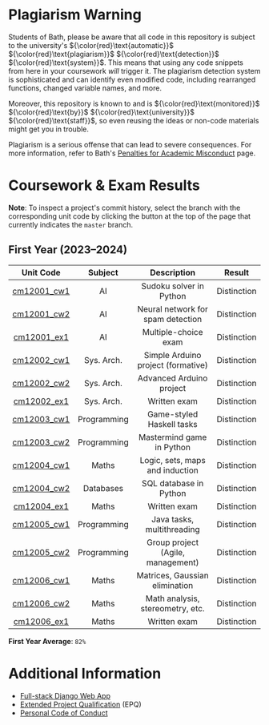 # Plagiarism Warning

Students of Bath, please be aware that all code in this repository is subject
to the university's ${\color{red}\text{automatic}}$
${\color{red}\text{plagiarism}}$ ${\color{red}\text{detection}}$
${\color{red}\text{system}}$. This means that using any code snippets from here
in your coursework *will* trigger it. The plagiarism detection system
is sophisticated and can identify even modified code, including rearranged
functions, changed variable names, and more.

Moreover, this repository is known to and is ${\color{red}\text{monitored}}$
${\color{red}\text{by}}$ ${\color{red}\text{university}}$
${\color{red}\text{staff}}$, so even reusing the ideas or non-code materials
might get you in trouble.

Plagiarism is a serious offense that can lead to severe consequences. For more
information, refer to Bath's [Penalties for Academic
Misconduct](https://www.bath.ac.uk/campaigns/academic-integrity-penalties-for-academic-misconduct/)
page.

# Coursework & Exam Results

**Note**: To inspect a project's commit history, select the branch with the
corresponding unit code by clicking the button at the top of the page that
currently indicates the `master` branch.

## First Year (2023–2024)

| Unit Code                        |Subject    |Description                       |Result     |
|:--------------------------------:|:---------:|:--------------------------------:|:---------:|
|[cm12001_cw1](./Y1/cm12001_cw1/)  |AI         |Sudoku solver in Python           |Distinction|
|[cm12001_cw2](./Y1/cm12001_cw2/)  |AI         |Neural network for spam detection |Distinction|
|[cm12001_ex1](./Y1/Y1_results.pdf)|AI         |Multiple-choice exam              |Distinction|
|[cm12002_cw1](./Y1/cm12002_cw1/)  |Sys. Arch. |Simple Arduino project (formative)|Distinction|
|[cm12002_cw2](./Y1/cm12002_cw2/)  |Sys. Arch. |Advanced Arduino project          |Distinction|
|[cm12002_ex1](./Y1/Y1_results.pdf)|Sys. Arch. |Written exam                      |Distinction|
|[cm12003_cw1](./Y1/cm12003_cw1/)  |Programming|Game-styled Haskell tasks         |Distinction|
|[cm12003_cw2](./Y1/cm12003_cw2/)  |Programming|Mastermind game in Python         |Distinction|
|[cm12004_cw1](./Y1/cm12004_cw1/)  |Maths      |Logic, sets, maps and induction   |Distinction|
|[cm12004_cw2](./Y1/cm12004_cw2/)  |Databases  |SQL database in Python            |Distinction|
|[cm12004_ex1](./Y1/Y1_results.pdf)|Maths      |Written exam                      |Distinction|
|[cm12005_cw1](./Y1/cm12005_cw1/)  |Programming|Java tasks, multithreading        |Distinction|
|[cm12005_cw2](./Y1/cm12005_cw2/)  |Programming|Group project (Agile, management) |Distinction|
|[cm12006_cw1](./Y1/cm12006_cw1/)  |Maths      |Matrices, Gaussian elimination    |Distinction|
|[cm12006_cw2](./Y1/cm12006_cw2/)  |Maths      |Math analysis, stereometry, etc.  |Distinction|
|[cm12006_ex1](./Y1/Y1_results.pdf)|Maths      |Written exam                      |Distinction|

**First Year Average**: `82%`

# Additional Information
- [Full-stack Django Web App](https://github.com/akim-13/cleaning-website)
- [Extended Project Qualification](https://github.com/akim-13/epq) (EPQ)
- [Personal Code of Conduct](https://github.com/akim-13/CCC)
